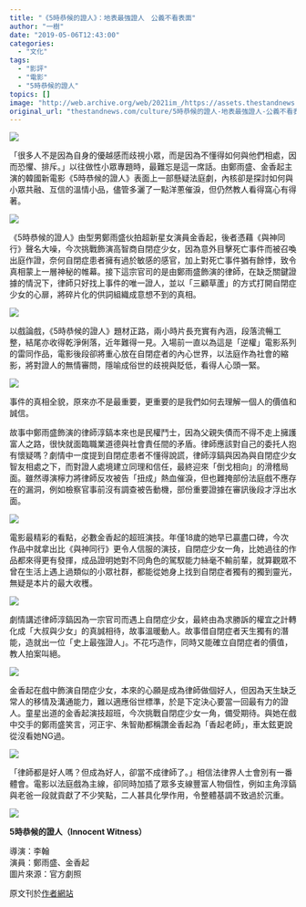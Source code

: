 ```yaml
---
title: "《5時恭候的證人》：地表最強證人　公義不看表面"
author: "一樹"
date: "2019-05-06T12:43:00"
categories:
  - "文化"
tags:
  - "影評"
  - "電影"
  - "5時恭候的證人"
topics: []
image: "http://web.archive.org/web/2021im_/https://assets.thestandnews.com/media/photos/ba3e5ee4749678a49831ca86795a2cf4_KnEiu.jpg"
original_url: "thestandnews.com/culture/5時恭候的證人-地表最強證人-公義不看表面"
---
```

![](http://web.archive.org/web/2021im_/https://assets.thestandnews.com/media/photos/ba3e5ee4749678a49831ca86795a2cf4_KnEiu.jpg)

「很多人不是因為自身的優越感而歧視小眾，而是因為不懂得如何與他們相處，因而恐懼、排斥。」以往做性小眾專題時，最難忘是這一席話。由鄭雨盛、金香起主演的韓國新電影《5時恭候的證人》表面上一部懸疑法庭劇，內核卻是探討如何與小眾共融、互信的溫情小品，儘管多灑了一點洋蔥催淚，但仍然教人看得窩心有得著。

![](http://web.archive.org/web/2021im_/https://assets.thestandnews.com/media/photos/IWDvi8ps83uJug8MY1ghz8MPx_-0_pwOQm.jpg)

《5時恭候的證人》由型男鄭雨盛伙拍超新星女演員金香起，後者憑藉《與神同行》聲名大噪，今次挑戰飾演高智商自閉症少女，因為意外目擊死亡事件而被召喚出庭作證，奈何自閉症患者擁有過於敏感的感官，加上對死亡事件猶有餘悸，致令真相蒙上一層神秘的帷幕。接下這宗官司的是由鄭雨盛飾演的律師，在缺乏關鍵證據的情況下，律師只好找上事件的唯一證人，並以「三顧草蘆」的方式打開自閉症少女的心扉，將碎片化的供詞組織成意想不到的真相。

![](http://web.archive.org/web/2021im_/https://assets.thestandnews.com/media/photos/5cab35c07df83_9_w0nmp.jpg)

以戲論戲，《5時恭候的證人》題材正路，兩小時片長充實有內涵，段落流暢工整，結尾亦收得乾淨俐落，近年難得一見。入場前一直以為這是「逆權」電影系列的雷同作品，電影後段卻將重心放在自閉症者的內心世界，以法庭作為社會的縮影，將對證人的無情審問，隱喻成俗世的歧視與貶低，看得人心頭一緊。

![](http://web.archive.org/web/2021im_/https://assets.thestandnews.com/media/photos/IqmUe3dHC8XnCwNzBGH1EIQ04q9c_3hEJ2.jpg)

事件的真相全貌，原來亦不是最重要，更重要的是我們如何去理解一個人的價值和誠信。

故事中鄭雨盛飾演的律師淳鎬本來也是民權鬥士，因為父親失債而不得不走上擁護富人之路，很快就面臨職業道德與社會責任間的矛盾。律師應該對自己的委托人抱有懷疑嗎？劇情中一度提到自閉症患者不懂得說謊，律師淳鎬與因為與自閉症少女智友相處之下，而對證人處境建立同理和信任，最終迎來「倒戈相向」的滑稽局面。雖然導演檸力將律師反攻被告「扭成」熱血催淚，但也難掩部份法庭戲不應存在的漏洞，例如檢察官事前沒有調查被告動機，部份重要證據在審訊後段才浮出水面。

![](http://web.archive.org/web/2021im_/https://assets.thestandnews.com/media/photos/5cab35c045c1c_10_x7QPT.jpg)

電影最精彩的看點，必數金香起的超班演技。年僅18歲的她早已贏盡口碑，今次作品中就拿出比《與神同行》更令人信服的演技，自閉症少女一角，比她過往的作品都來得更有發揮，成品證明她對不同角色的駕馭能力絲毫不輸前輩，就算觀眾不曾在生活上遇上過類似的小眾社群，都能從她身上找到自閉症者獨有的獨到靈光，無疑是本片的最大收穫。

![](http://web.archive.org/web/2021im_/https://assets.thestandnews.com/media/photos/ISjGp9lch7UrzTPRKHaF70p-xEt8_WQpZ0.jpg)

劇情講述律師淳鎬因為一宗官司而遇上自閉症少女，最終由為求勝訴的權宜之計轉化成「大叔與少女」的真誠相待，故事溫暖動人。故事借自閉症者天生獨有的潛能，造就出一位「史上最強證人」。不花巧造作，同時又能確立自閉症者的價值，教人拍案叫絕。

![](http://web.archive.org/web/2021im_/https://assets.thestandnews.com/media/photos/KByQ5G7_JfuaULSl2IbSieE1JTqiZ03XEPxp3hD8ad4_8lCe9.jpg)

金香起在戲中飾演自閉症少女，本來的心願是成為律師做個好人，但因為天生缺乏常人的移情及溝通能力，難以適應俗世標準，於是下定決心要當一回最有力的證人。童星出道的金香起演技超班，今次挑戰自閉症少女一角，備受期待。與她在戲中交手的鄭雨盛笑言，河正宇、朱智勛都稱讚金香起為「香起老師」，車太鉉更說從沒看她NG過。

![](http://web.archive.org/web/2021im_/https://assets.thestandnews.com/media/photos/5cab35beb679d_3_ki1UZ.jpg)

「律師都是好人嗎？但成為好人，卻當不成律師了。」相信法律界人士會別有一番體會。電影以法庭戲為主線，卻同時加插了眾多支線豐富人物個性，例如主角淳鎬與老爸一段就貢獻了不少笑點，二人甚具化學作用，令整體基調不致過於沉重。

![](http://web.archive.org/web/2021im_/https://assets.thestandnews.com/media/photos/5cab35be45f9c_1_HEnGG.jpg)

**5時恭候的證人（Innocent Witness）**

導演：李翰  
演員：鄭雨盛、金香起  
圖片來源：官方劇照

原文刊於[作者網站](http://web.archive.org/web/20211229132403/http://aobabungakubu.blogspot.hk/)
